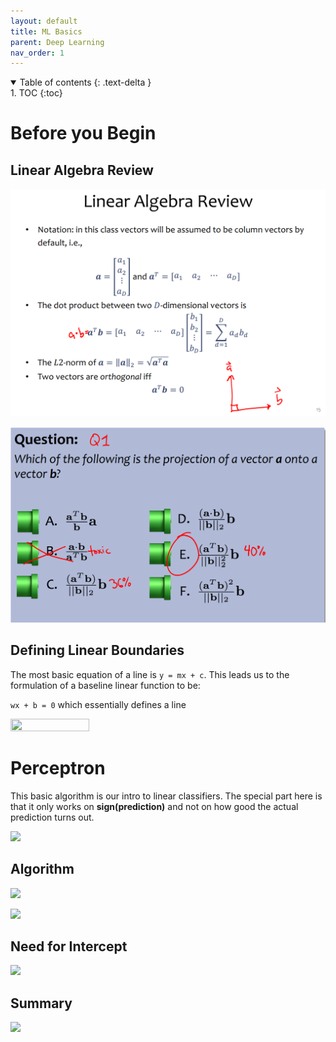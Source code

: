 ```yaml
---
layout: default
title: ML Basics
parent: Deep Learning
nav_order: 1
---
```


<details open markdown="block">
  <summary>
    Table of contents
  {: .text-delta }
  </summary>
1. TOC
{:toc}
</details>

# Before you Begin

## Linear Algebra Review

![](/images/Intro_ML/uptill_logistic_regression/linear_alg_review.png)

![](/images/Intro_ML/uptill_logistic_regression/projection.png)

## Defining Linear Boundaries

The most basic equation of a line is ```y = mx + c```. This leads us to the formulation of a
baseline linear function to be:

```wx + b = 0``` which essentially defines a line

<img src="/images/Intro_ML/uptill_logistic_regression/linear_decision.png" width="50%"
height="50%">

# Perceptron

This basic algorithm is our intro to linear classifiers. The special part here is that it only
works on **sign(prediction)** and not on how good the actual prediction turns out.

![](/images/Intro_ML/uptill_logistic_regression/percep6.png)

## Algorithm

![](/images/Intro_ML/uptill_logistic_regression/percep1.png)

![](/images/Intro_ML/uptill_logistic_regression/percep2.png)

## Need for Intercept

![](/images/Intro_ML/uptill_logistic_regression/percep3.png)

## Summary

![](/images/Intro_ML/uptill_logistic_regression/percep4.png)
